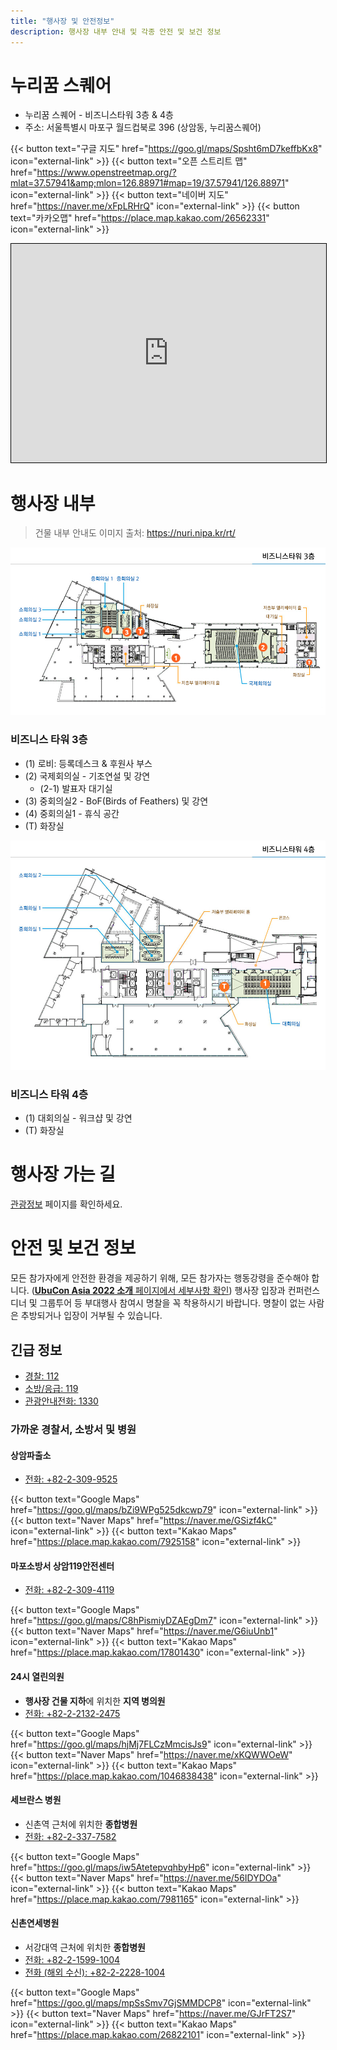 ```yaml
---
title: "행사장 및 안전정보"
description: 행사장 내부 안내 및 각종 안전 및 보건 정보
---
```


# 누리꿈 스퀘어

- 누리꿈 스퀘어 - 비즈니스타워 3층 & 4층
- 주소: 서울특별시 마포구 월드컵북로 396 (상암동, 누리꿈스퀘어)

{{< button text="구글 지도" href="https://goo.gl/maps/Spsht6mD7keffbKx8" icon="external-link" >}}
{{< button text="오픈 스트리트 맵" href="https://www.openstreetmap.org/?mlat=37.57941&amp;mlon=126.88971#map=19/37.57941/126.88971" icon="external-link" >}}
{{< button text="네이버 지도" href="https://naver.me/xFpLRHrQ" icon="external-link" >}}
{{< button text="카카오맵" href="https://place.map.kakao.com/26562331" icon="external-link" >}}

<iframe width="100%" height="350" frameborder="0" scrolling="no" marginheight="0" marginwidth="0" src="https://www.openstreetmap.org/export/embed.html?bbox=126.88793778419496%2C37.57848146226235%2C126.89147830009462%2C37.58033930167637&amp;layer=mapnik&amp;marker=37.57941038776403%2C126.88970804214478" style="border: 1px solid black"></iframe>

# 행사장 내부
> 건물 내부 안내도 이미지 출처: https://nuri.nipa.kr/rt/

![비즈니스 타워 3층 지도](./business_tower_3f.png)
### 비즈니스 타워 3층
- (1) 로비: 등록데스크 & 후원사 부스
- (2) 국제회의실 - 기조연설 및 강연
  - (2-1) 발표자 대기실
- (3) 중회의실2 - BoF(Birds of Feathers) 및 강연  
- (4) 중회의실1 - 휴식 공간
- (T) 화장실

![비즈니스 타워 4층 지도](./business_tower_4f.png)
### 비즈니스 타워 4층
- (1) 대회의실 - 워크샵 및 강연
- (T) 화장실


# 행사장 가는 길
[관광정보](../tourism/) 페이지를 확인하세요.

# 안전 및 보건 정보

모든 참가자에게 안전한 환경을 제공하기 위해, 모든 참가자는 행동강령을 준수해야 합니다. ([**UbuCon Asia 2022 소개** 페이지에서 세부사항 확인](../../about/)) 행사장 입장과 컨퍼런스 디너 및 그룹투어 등 부대행사 참여시 명찰을 꼭 착용하시기 바랍니다. 명찰이 없는 사람은 추방되거나 입장이 거부될 수 있습니다. 

## 긴급 정보

- [경찰: 112](tel:112)
- [소방/응급: 119](tel:119)
- [관광안내전화: 1330](tel:1330)

### 가까운 경찰서, 소방서 및 병원

#### 상암파출소

- [전화: +82-2-309-9525](tel:+82-2-309-9525)

{{< button text="Google Maps" href="https://goo.gl/maps/bZi9WPg525dkcwp79" icon="external-link" >}}
{{< button text="Naver Maps" href="https://naver.me/GSizf4kC" icon="external-link" >}}
{{< button text="Kakao Maps" href="https://place.map.kakao.com/7925158" icon="external-link" >}}

#### 마포소방서 상암119안전센터

- [전화: +82-2-309-4119](tel:+82-2-309-4119)

{{< button text="Google Maps" href="https://goo.gl/maps/C8hPismiyDZAEgDm7" icon="external-link" >}}
{{< button text="Naver Maps" href="https://naver.me/G6iuUnb1" icon="external-link" >}}
{{< button text="Kakao Maps" href="https://place.map.kakao.com/17801430" icon="external-link" >}}

#### 24시 열린의원
- **행사장 건물 지하**에 위치한 **지역 병의원**
- [전화: +82-2-2132-2475](tel:+82-2-2132-2475)

{{< button text="Google Maps" href="https://goo.gl/maps/hjMj7FLCzMmcisJs9" icon="external-link" >}}
{{< button text="Naver Maps" href="https://naver.me/xKQWWOeW" icon="external-link" >}}
{{< button text="Kakao Maps" href="https://place.map.kakao.com/1046838438" icon="external-link" >}}

#### 세브란스 병원
- 신촌역 근처에 위치한 **종합병원**
- [전화: +82-2-337-7582](tel:+82-2-337-7582)

{{< button text="Google Maps" href="https://goo.gl/maps/iw5AtetepvqhbyHp6" icon="external-link" >}}
{{< button text="Naver Maps" href="https://naver.me/56IDYDOa" icon="external-link" >}}
{{< button text="Kakao Maps" href="https://place.map.kakao.com/7981165" icon="external-link" >}}

#### 신촌연세병원
- 서강대역 근처에 위치한 **종합병원**
- [전화: +82-2-1599-1004](tel:+82-2-1599-1004)
- [전화 (해외 수신): +82-2-2228-1004](tel:+82-2-2228-1004)

{{< button text="Google Maps" href="https://goo.gl/maps/mpSsSmv7GjSMMDCP8" icon="external-link" >}}
{{< button text="Naver Maps" href="https://naver.me/GJrFT2S7" icon="external-link" >}}
{{< button text="Kakao Maps" href="https://place.map.kakao.com/26822101" icon="external-link" >}}
